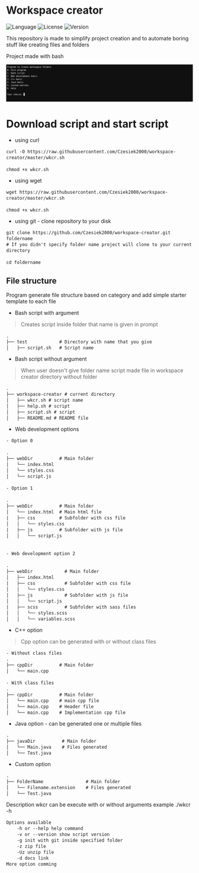 # Workspace creator
![Language](https://img.shields.io/badge/Language-Bash-blue.svg?longCache=true&style=flat-square) ![License](https://img.shields.io/badge/License-MIT-red.svg?longCache=true&style=flat-square)   ![Version](https://img.shields.io/badge/Version-1.0-green.svg?longCache=true&style=flat-square)

This repository is made to simplify project creation and to automate boring stuff like creating files and folders

Project made with bash 

![Photo](./terminal.png)
# Download script and start script
* using curl
```
curl -O https://raw.githubusercontent.com/Czesiek2000/workspace-creator/master/wkcr.sh

chmod +x wkcr.sh
```

* using wget
```
wget https://raw.githubusercontent.com/Czesiek2000/workspace-creator/master/wkcr.sh

chmod +x wkcr.sh
```
* using git - clone repository to your disk
```
git clone https://github.com/Czesiek2000/workspace-creator.git foldername
# If you didn't specify folder name project will clone to your current directory

cd foldername
```

## File structure 
Program generate file structure based on category and add simple starter template to each file 

* Bash script with argument
> Creates script inside folder that name is given in prompt
```
.
├── test            # Directory with name that you give
│   ├── script.sh   # Script name

```
* Bash script without argument
> When user doesn't give folder name script made file in workspace creator directory without folder
```
.
├── workspace-creator # current directory
│   ├── wkcr.sh # script name 
│   ├── help.sh # script 
│   ├── script.sh # script 
│   ├── README.md # README file

```
* Web development options
```
- Option 0

.
├── webDir          # Main folder
│   └── index.html   
│   └── styles.css
│   └── script.js   

- Option 1

.
├── webDir          # Main folder
│   └── index.html  # Main html file
|   ├── css         # Subfolder with css file
│   │   └── styles.css
|   ├── js          # Subfolder with js file
│   │   └── script.js


- Web development option 2

.
├── webDir            # Main folder
│   ├── index.html    
|   ├── css           # Subfolder with css file
│   │   └── styles.css
|   ├── js            # Subfolder with js file
│   │   └── script.js
|   ├── scss          # Subfolder with sass files
│   │   └── styles.scss
│   │   └── variables.scss
```

* C++ option
> Cpp option can be generated with or without class files 
```
- Without class files
.
├── cppDir          # Main folder
│   └── main.cpp

- With class files 
.
├── cppDir          # Main folder
│   └── main.cpp    # main cpp file   
│   └── main.cpp    # Header file
│   └── main.cpp    # Implementation cpp file
```
* Java option - can be generated one or multiple files
```
.
├── javaDir          # Main folder
│   └── Main.java    # Files generated
│   └── Test.java

```

* Custom option
```
.
├── FolderName                # Main folder
│   └── Filename.extension    # Files generated
│   └── Test.java

```

Description
wkcr can be execute with or without arguments example ./wkcr -h
```
Options available
    -h or --help help command 
    -v or --version show script version
    -g init with git inside specified folder
    -z zip file 
    -Uz unzip file
    -d docs link
More option comming
```